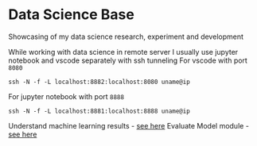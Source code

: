 # Data Science Base
Showcasing of my data science research, experiment and development

While working with data science in remote server I usually use jupyter notebook and vscode separately with ssh tunneling
For vscode with port `8080`
```
ssh -N -f -L localhost:8882:localhost:8080 uname@ip
```
For jupyter notebook with port `8888`
```
ssh -N -f -L localhost:8881:localhost:8888 uname@ip
```
Understand machine learning results - [see here](https://docs.microsoft.com/en-us/azure/machine-learning/how-to-understand-automated-ml)
Evaluate Model module - [see here](https://docs.microsoft.com/en-us/azure/machine-learning/algorithm-module-reference/evaluate-model)





